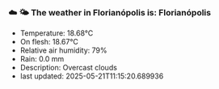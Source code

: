 ### ☁️ 🌤️  The weather in Florianópolis is: Florianópolis

- Temperature: 18.68°C
- On flesh: 18.67°C
- Relative air humidity: 79%
- Rain: 0.0 mm
- Description: Overcast clouds
- last updated: 2025-05-21T11:15:20.689936
